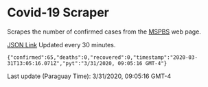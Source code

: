 # Covid-19 Scraper

Scrapes the number of confirmed cases from the [MSPBS](https://www.mspbs.gov.py/covid-19.php) web page.

[JSON Link](https://jmayalag.github.io/covid19-scrape/cases.json)
Updated every 30 minutes.
```
{"confirmed":65,"deaths":0,"recovered":0,"timestamp":"2020-03-31T13:05:16.071Z","pyt":"3/31/2020, 09:05:16 GMT-4"}
```
Last update (Paraguay Time): 3/31/2020, 09:05:16 GMT-4